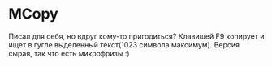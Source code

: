 # MCopy
Писал для себя, но вдруг кому-то пригодиться? Клавишей F9 копирует и ищет в гугле выделенный текст(1023 символа максимум).
Версия сырая, так что есть микрофризы :)
